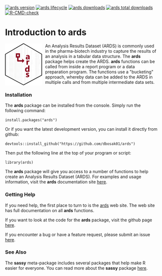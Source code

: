 <!-- badges: start -->

[![ards version](https://www.r-pkg.org/badges/version/ards)](https://cran.r-project.org/package=ards)
[![ards lifecycle](https://img.shields.io/badge/lifecycle-maturing-blue.svg)](https://cran.r-project.org/package=ards)
[![ards downloads](https://cranlogs.r-pkg.org/badges/ards)](https://cran.r-project.org/package=ards)
[![ards total downloads](https://cranlogs.r-pkg.org/badges/grand-total/ards)](https://cran.r-project.org/package=ards)
[![R-CMD-check](https://github.com/dbosak01/ards/workflows/R-CMD-check/badge.svg)](https://github.com/dbosak01/ards/actions)
<!-- badges: end -->

# Introduction to **ards**
<img src="man/images/ards.png" align="left" height="138px" style="margin-right:10px;height:138px"/>

An Analysis Results Dataset (ARDS) is commonly used in the pharma-biotech industry
to capture the results of an analysis in a tabular data structure.  The **ards**
package helps create the ARDS.  **ards** functions can be called from inside 
a report program or a data preparation program.  The functions use a 
"bucketing" approach, whereby data can be added to the ARDS in multiple 
calls and from multiple intermediate data sets. 


### Installation

The **ards** package can be installed from the console.  Simply run 
the following command: 

    install.packages("ards")
    
Or if you want the latest development version, you can install it directly
from github:

    devtools::install_github("https://github.com/dbosak01/ards")


Then put the following line at the top of your program or script:

    library(ards)

The **ards** package will give you access to a number of functions
to help create an Analysis Results Dataset (ARDS). 
For examples and usage information, visit the **ards** documentation
site [here](https://ards.r-sassy.org/articles/ards.html).

### Getting Help

If you need help, the first place 
to turn to is the [ards](https://ards.r-sassy.org/) web site. The web site
has full documentation on all **ards** functions.

If you want to look at the code for the **ards** package, visit the
github page [here](https://github.com/dbosak01/ards/).

If you encounter a bug or have a feature request, please submit an issue 
[here](https://github.com/dbosak01/ards/issues/).

### See Also

The **sassy** meta-package includes several packages that help make R
easier for everyone.  You can read more about the **sassy** package
[here](https://r-sassy.org/).
